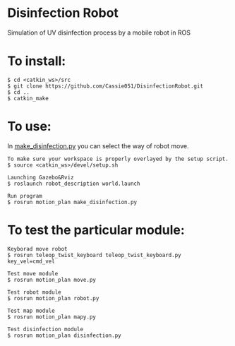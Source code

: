 # Disinfection Robot
Simulation of UV disinfection process by a mobile robot in ROS

# To install:
```
$ cd <catkin_ws>/src
$ git clone https://github.com/Cassie051/DisinfectionRobot.git
$ cd ..
$ catkin_make
```

# To use:
In [make_disinfection.py](motion_plan/scripts/make_disinfection.py) you can select the way of robot move.
```
To make sure your workspace is properly overlayed by the setup script.
$ source <catkin_ws>/devel/setup.sh

Launching Gazebo&Rviz
$ roslaunch robot_description world.launch

Run program
$ rosrun motion_plan make_disinfection.py
```
# To test the particular module:
```
Keyborad move robot
$ rosrun teleop_twist_keyboard teleop_twist_keyboard.py key_vel=cmd_vel

Test move module
$ rosrun motion_plan move.py

Test robot module
$ rosrun motion_plan robot.py

Test map module
$ rosrun motion_plan mapy.py

Test disinfection module
$ rosrun motion_plan disinfection.py
```
